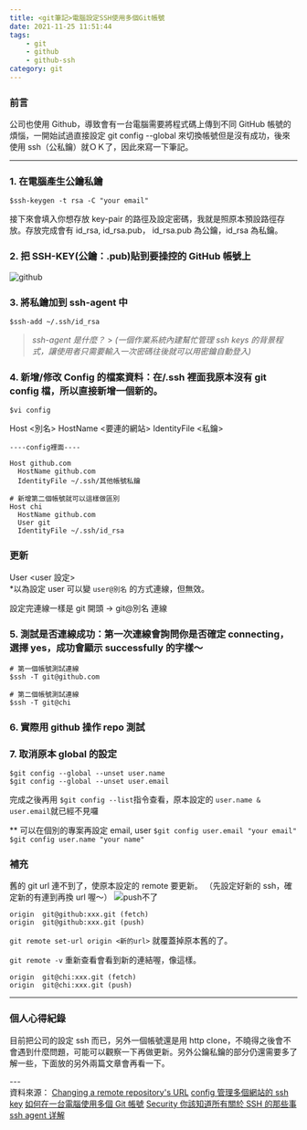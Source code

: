 ```yaml
---
title: <git筆記>電腦設定SSH使用多個Git帳號
date: 2021-11-25 11:51:44
tags:
    - git
    - github
    - github-ssh
category: git
---
```


### 前言

公司也使用 Github，導致會有一台電腦需要將程式碼上傳到不同 GitHub 帳號的煩惱，一開始試過直接設定 git config --global 來切換帳號但是沒有成功，後來使用 ssh（公私鑰）就ＯＫ了，因此來寫一下筆記。

---

### 1. 在電腦產生公鑰私鑰

```shell
$ssh-keygen -t rsa -C "your email"
```

接下來會填入你想存放 key-pair 的路徑及設定密碼，我就是照原本預設路徑存放。存放完成會有 id_rsa, id_rsa.pub， id_rsa.pub 為公鑰，id_rsa 為私鑰。

### 2. 把 SSH-KEY(公鑰：.pub)貼到要操控的 GitHub 帳號上

![github](github.png)

### 3. 將私鑰加到 ssh-agent 中

```shell
$ssh-add ~/.ssh/id_rsa
```

> _ssh-agent 是什麼？_ > _(一個作業系統內建幫忙管理 ssh keys 的背景程式，讓使用者只需要輸入一次密碼往後就可以用密鑰自動登入)_

### 4. 新增/修改 Config 的檔案資料：在/.ssh 裡面我原本沒有 git config 檔，所以直接新增一個新的。

```shell
$vi config
```

Host <別名>
HostName <要連的網站>
IdentityFile <私鑰>

```shell
----config裡面----

Host github.com
  HostName github.com
  IdentityFile ~/.ssh/其他帳號私鑰

# 新增第二個帳號就可以這樣做區別
Host chi
  HostName github.com
  User git
  IdentityFile ~/.ssh/id_rsa
```

### 更新

User <user 設定> \
\*以為設定 user 可以變 `user@別名` 的方式連線，但無效。

設定完連線一樣是 git 開頭 -> git@別名 連線

### 5. 測試是否連線成功：第一次連線會詢問你是否確定 connecting，選擇 yes，成功會顯示 successfully 的字樣～

```shell
# 第一個帳號測試連線
$ssh -T git@github.com

# 第二個帳號測試連線
$ssh -T git@chi
```

### 6. 實際用 github 操作 repo 測試

### 7. 取消原本 global 的設定

```shell
$git config --global --unset user.name
$git config --global --unset user.email
```

完成之後再用 `$git config --list`指令查看，原本設定的 `user.name & user.email`就已經不見囉

\*\* 可以在個別的專案再設定 email, user
`$git config user.email "your email"`
`$git config user.name "your name"`

### 補充

舊的 git url 連不到了，使原本設定的 remote 要更新。
（先設定好新的 ssh，確定新的有連到再換 url 喔～）
![push不了](1.png)

```shell
origin  git@github:xxx.git (fetch)
origin  git@github:xxx.git (push)
```

`git remote set-url origin <新的url>`
就覆蓋掉原本舊的了。

`git remote -v` 重新查看會看到新的連結喔，像這樣。

```shell
origin  git@chi:xxx.git (fetch)
origin  git@chi:xxx.git (push)
```

---

### 個人心得紀錄

目前把公司的設定 ssh 而已，另外一個帳號還是用 http clone，不曉得之後會不會遇到什麼問題，可能可以觀察一下再做更新。另外公鑰私鑰的部分仍還需要多了解一些，下面放的另外兩篇文章會再看一下。

---<br />
資料來源：
[Changing a remote repository's URL](https://docs.github.com/en/get-started/getting-started-with-git/managing-remote-repositories)
[config 管理多個網站的 ssh key](https://blog.alantsai.net/posts/2016/03/ssh-config-ssh-agent-passphrase-management)
[如何在一台電腦使用多個 Git 帳號](https://medium.com/@hyWang/%E5%A6%82%E4%BD%95%E5%9C%A8%E4%B8%80%E5%8F%B0%E9%9B%BB%E8%85%A6%E4%BD%BF%E7%94%A8%E5%A4%9A%E5%80%8Bgit%E5%B8%B3%E8%99%9F-907c8eadbabf)
[Security 你該知道所有關於 SSH 的那些事
](https://codecharms.me/posts/security-ssh)
[ssh agent 详解](https://zhuanlan.zhihu.com/p/126117538)
